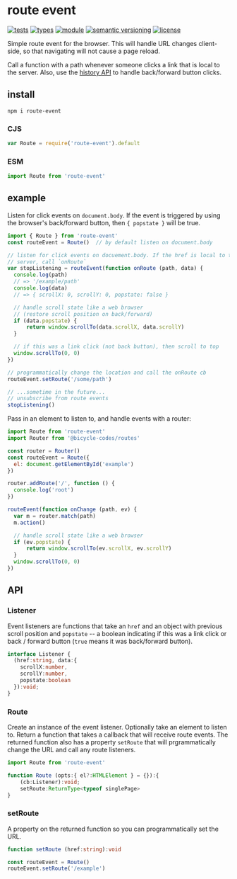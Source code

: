 # route event
[![tests](https://github.com/bicycle-codes/route-event/actions/workflows/nodejs.yml/badge.svg)](https://github.com/bicycle-codes/route-event/actions/workflows/nodejs.yml)
[![types](https://img.shields.io/npm/types/route-event?style=flat-square)](README.md)
[![module](https://img.shields.io/badge/module-ESM%2FCJS-blue?style=flat-square)](README.md)
[![semantic versioning](https://img.shields.io/badge/semver-2.0.0-blue?logo=semver&style=flat-square)](https://semver.org/)
[![license](https://img.shields.io/badge/license-MIT-brightgreen.svg?style=flat-square)](LICENSE)

Simple route event for the browser. This will handle URL changes client-side, so that navigating will not cause a page reload.

Call a function with a path whenever someone clicks a link that is local to the server. Also, use the [history API](https://developer.mozilla.org/en-US/docs/Web/API/History_API) to handle back/forward button clicks.

## install

```
npm i route-event
```

### CJS
```js
var Route = require('route-event').default
```

### ESM
```js
import Route from 'route-event'
```

## example
Listen for click events on `document.body`. If the event is triggered by using
the browser's back/forward button, then `{ popstate }` will be true.

```js
import { Route } from 'route-event'
const routeEvent = Route()  // by default listen on document.body

// listen for click events on docuement.body. If the href is local to the
// server, call `onRoute`
var stopListening = routeEvent(function onRoute (path, data) {
  console.log(path)
  // => '/example/path'
  console.log(data)
  // => { scrollX: 0, scrollY: 0, popstate: false }

  // handle scroll state like a web browser
  // (restore scroll position on back/forward)
  if (data.popstate) {
      return window.scrollTo(data.scrollX, data.scrollY)
  }

  // if this was a link click (not back button), then scroll to top
  window.scrollTo(0, 0)
})

// programmatically change the location and call the onRoute cb
routeEvent.setRoute('/some/path')

// ...sometime in the future...
// unsubscribe from route events
stopListening()
```

Pass in an element to listen to, and handle events with a router:
```js
import Route from 'route-event'
import Router from '@bicycle-codes/routes'

const router = Router()
const routeEvent = Route({
  el: document.getElementById('example')
})

router.addRoute('/', function () {
  console.log('root')
})

routeEvent(function onChange (path, ev) {
  var m = router.match(path)
  m.action()

  // handle scroll state like a web browser
  if (ev.popstate) {
      return window.scrollTo(ev.scrollX, ev.scrollY)
  }
  window.scrollTo(0, 0)
})
```

## API

### Listener
Event listeners are functions that take an `href` and an object with previous
scroll position and `popstate` -- a boolean indicating if this was a link
click or back / forward button (`true` means it was back/forward button).

```ts
interface Listener {
  (href:string, data:{
    scrollX:number,
    scrollY:number,
    popstate:boolean
  }):void;
}
```

### Route
Create an instance of the event listener. Optionally take an element to listen to. Return a function that takes a callback that will receive route events. The returned function also has a property `setRoute` that will prgrammatically change the URL and call any route listeners.

```js
import Route from 'route-event'
```

```ts
function Route (opts:{ el?:HTMLElement } = {}):{
    (cb:Listener):void;
    setRoute:ReturnType<typeof singlePage>
}
```

### setRoute
A property on the returned function so you can programmatically set the URL.

```ts
function setRoute (href:string):void
```

```js
const routeEvent = Route()
routeEvent.setRoute('/example')
```
